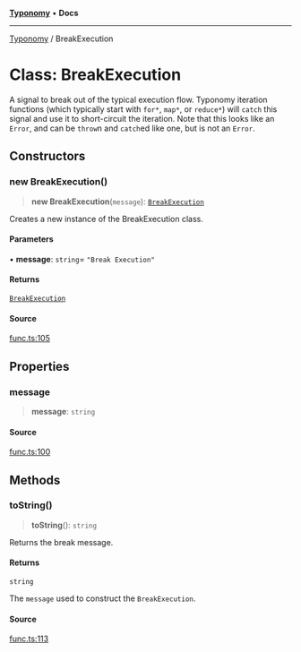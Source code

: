 [**Typonomy**](../README.md) • **Docs**

***

[Typonomy](../globals.md) / BreakExecution

# Class: BreakExecution

A signal to break out of the typical execution flow.
Typonomy iteration functions (which typically start with `for*`, `map*`, or `reduce*`) will `catch` this signal
and use it to short-circuit the iteration.
Note that this looks like an `Error`, and can be `throw`n and `catch`ed like one, but is not an `Error`.

## Constructors

### new BreakExecution()

> **new BreakExecution**(`message`): [`BreakExecution`](BreakExecution.md)

Creates a new instance of the BreakExecution class.

#### Parameters

• **message**: `string`= `"Break Execution"`

#### Returns

[`BreakExecution`](BreakExecution.md)

#### Source

[func.ts:105](https://github.com/softcraft-development/typonomy/blob/b0e16bd041f316a076ebba1edb1d4cf521b110ee/src/func.ts#L105)

## Properties

### message

> **message**: `string`

#### Source

[func.ts:100](https://github.com/softcraft-development/typonomy/blob/b0e16bd041f316a076ebba1edb1d4cf521b110ee/src/func.ts#L100)

## Methods

### toString()

> **toString**(): `string`

Returns the break message.

#### Returns

`string`

The `message` used to construct the `BreakExecution`.

#### Source

[func.ts:113](https://github.com/softcraft-development/typonomy/blob/b0e16bd041f316a076ebba1edb1d4cf521b110ee/src/func.ts#L113)
